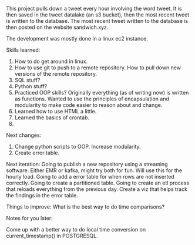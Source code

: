 This project pulls down a tweet every hour involving the word tweet. It is then saved in the tweet datalake (an s3 bucket), then the most recent tweet is written to the database. The most recent tweet written to the database is then posted on the website sandwich.xyz.

The development was mostly done in a linux ec2 instance. 

Skills learned:

1) How to do get around in linux.
2) How to use git to push to a remote repository. How to pull down new versions of the remote repository.
3) SQL stuff?
4) Python stuff?
5) Practiced OOP skills? Originally everything (as of writing now) is written as functions. Wanted to use the principles of encapsulation and modularity to make code easier to reason about and change.
6) Learned how to use HTML a little.
7) Learned the basics of crontab.
8)

Next changes:
1) Change python scripts to OOP. Increase modularity.
2) Create error table.

Next iteration:
Going to publish a new repository using a streaming software. Either EMR or kafka, might try both for fun. Will use this for the hourly load. 
Going to add a error table for when rows are not inserted correctly.
Going to create a partitioned table.
Going to create an etl process that reloads everything from the previous day.
Create a viz that helps track the findings in the error table.

Things to improve:
What is the best way to do time comparisons?

Notes for you later:

Come up with a better way to do local time conversion on current_timestamp() in POSTGRESQL.
